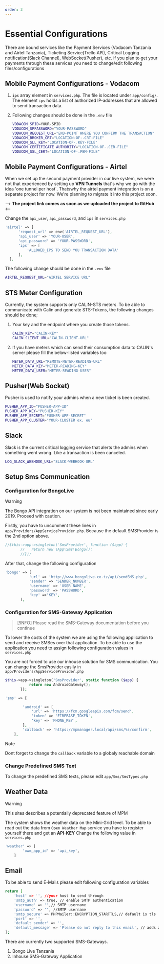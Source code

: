 ```yaml
---
order: 3
---
```


# Essential Configurations

There are bound services like the Payment Services (Vodacom Tanzania and
Airtel Tanzania), Ticketing Service(Trello API), Critical Logging
notification(Slack Channel), WebSocket(Pusher), etc. if you plan to get
your payments through these services you need to change/edit following
files/configurations

## Mobile Payment Configurations - Vodacom

1. `ips` array element in `services.php`. The file is located under
   `app/config/`. The element `ips` holds a list of authorized
   IP-addresses that are allowed to send transaction data.

2. Following changes should be done in the `.env` file

   ```bash
   VODACOM_SPID=YOUR-SPID
   VODACOM_SPPASSWORD="YOUR-PASSWORD"
   VODACOM_REQUEST_URL="END-POINT WHERE YOU CONFIRM THE TRANSACTION"
   VODACOM_BROKER_CRT="LOCATION-OF-.CRT-FILE"
   VODACOM_SLL_KEY="LOCATION-OF-.KEY-FILE"
   VODACOM_CERTIFICATE_AUTHORITY="LOCATION-OF-.CER-FILE"
   VODACOM_SSL_CERT="LOCATION-OF-.PEM-FILE"
   ```

## Mobile Payment Configurations - Airtel

When we set up the second payment provider in our live system, we were
not that experienced by setting up **VPN Tunnels** that\'s why we go
with the idea \'one tunnel per host\`. Thatswhy the airtel payment
integration is on a separate project for now. We\'re planning to migrate
it into this project soon.

\--\> **The project link comes as soon as we uploaded the project to
GitHub** \<\--

Change the `api_user`, `api_password`, and `ips` in `services.php`

```php
'airtel' => [
      'request_url' => env('AIRTEL_REQUEST_URL'),
      'api_user' => 'YOUR-USER',
      'api_password' => 'YOUR-PASSWORD',
      'ips' => [
          'ALLOWED_IPS TO SEND YOU TRANSACTION DATA'
      ],
  ],
```

The following change should be done in the `.env` file

```bash
AIRTEL_REQUEST_URL="AIRTEL SERVICE URL"
```

## STS Meter Configuration

Currently, the system supports only CALIN-STS meters. To be able to
communicate with Calin and generate STS-Tokens, the following changes
should be done;

1. Your key and the endpoint where you create those tokens.

   ```bash
   CALIN_KEY="CALIN-KEY"
   CALIN_CLIENT_URL="CALIN-CLIENT-URL"
   ```

2. If you have meters which can send their consumption data to CALIN\'s
   server please fill the below-listed variables too

   ```bash
   METER_DATA_URL="REMOTE-METER-READING-URL"
   METER_DATA_KEY="METER-READING-KEY"
   METER_DATA_USER="METER-READING-USER"
   ```

## Pusher(Web Socket)

Pusher is used to notify your admins when a new ticket is been created.

```sh
PUSHER_APP_ID="PUSHER-APP-ID"
PUSHER_APP_KEY="PUSHER-KEY"
PUSHER_APP_SECRET="PUSHER-APP-SECRET"
PUSHER_APP_CLUSTER="YOUR-CLUSTER ex. eu"
```

## Slack

Slack is the current critical logging service that alerts the admins
when something went wrong. Like a transaction is been canceled.

```bash
LOG_SLACK_WEBHOOK_URL="SLACK-WEBHOOK-URL"
```

## Setup Sms Communication

### Configuration for BongoLive

> [!WARNING]
> The Bongo API integration on our system is not been
> maintained since early 2019.
> Proceed with caution.

Firstly, you have to uncomment these lines in
`app/Providers/AppServiceProvider.php`. Because the default SMSProvider
is the 2nd option above.

```php
//$this->app->singleton('SmsProvider', function ($app) {
       //   return new \App\Sms\Bongo();
       //});
```

After that, change the following configuration

```php
'bongo' => [
           'url' => 'http://www.bongolive.co.tz/api/sendSMS.php',
           'sender' => 'SENDER_NUMBER',
           'username' => 'USER NAME',
           'password' => 'PASSWORD',
           'key' =>'KEY',
       ],
```

### Configuration for SMS-Gateway Application

> [!INFO]
> Please read the SMS-Gateway documentation before you
> continue

To lower the costs of the system we are using the following application
to send and receive SMSes over that application. To be able to use the
application you need to assign following configuration values in
`services.php`

You are not forced to use our inhouse solution for SMS communication.
You can change the SmsProvider easily in
`app/Providers/AppServiceProvider.php`

```php
$this->app->singleton('SmsProvider', static function ($app) {
           return new AndroidGateway();
       });
```

```php
'sms' => [

        'android' => [
            'url' => 'https://fcm.googleapis.com/fcm/send',
            'token' => 'FIREBASE_TOKEN',
            'key' => 'PHONE_KEY',
        ],
        'callback' => 'https://mpmanager.local/api/sms/%s/confirm',
    ],
```

> [!NOTE]
> Dont forget to change the `callback` variable to a globaly
> reachable domain

### Change Predefined SMS Text

To change the predefined SMS texts, please edit `app/Sms/SmsTypes.php`

## Weather Data

> [!WARNING]
> This sites describes a potentially deprecated feature of MPM

The system shows the weather data on the Mini-Grid level. To be able to
read out the data from `Open Weather Map` service you have to register
yourself there and get an **API-KEY** Change the following value in
`services.php`

```bash
'weather' => [
        'owm_app_id' => 'api_key',
    ]
```

## Email

To be able to send E-Mails please edit following configuration variables

```bash
return [
    'host' => '', //your host to send through
    'smtp_auth' => true, // enable SMTP authentication
    'username' => '',// SMTP username
    'password' => '', //SMTP username
    'smtp_secure' => PHPMailer::ENCRYPTION_STARTTLS,// default is tls
    'port' => '',
    'default_sender' => '',
    'default_message' => 'Please do not reply to this email', // adds a small footer text to your email
];
```

There are currently two supported SMS-Gateways.

1. Bongo Live Tanzania
2. Inhouse SMS-Gateway Application
